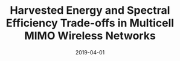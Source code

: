 ---
title: "Harvested Energy and Spectral Efficiency Trade-offs in Multicell MIMO Wireless Networks"
collection: publications
# permalink: /publication/2010-10-01-paper-title-number-2
# excerpt: 'This paper is about the number 2. The number 3 is left for future work.'
date: 2019-04-01
venue: 'Radioengineering'
paperurl: 'https://www.radioeng.cz/fulltexts/2019/19\_01\_0331\_0339.pdf'
citation: 'Tien Ngoc Ha, Ha Hoang Kha, &quot;Harvested Energy and Spectral Efficiency Trade-offs in Multicell MIMO Wireless Networks&quot;, <i>Radioengineering</i>, vol. 28, no. 1, pp. 331-339, Apr. 2019.'
---